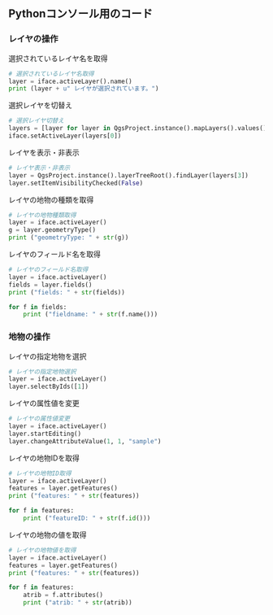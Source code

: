 
## Pythonコンソール用のコード


### レイヤの操作

選択されているレイヤ名を取得
```python
# 選択されているレイヤ名取得
layer = iface.activeLayer().name()
print (layer + u" レイヤが選択されています。")
```

選択レイヤを切替え
```python
# 選択レイヤ切替え
layers = [layer for layer in QgsProject.instance().mapLayers().values()]
iface.setActiveLayer(layers[0])
```

レイヤを表示・非表示
```python
# レイヤ表示・非表示
layer = QgsProject.instance().layerTreeRoot().findLayer(layers[3])
layer.setItemVisibilityChecked(False)
```

レイヤの地物の種類を取得
```python
# レイヤの地物種類取得
layer = iface.activeLayer()
g = layer.geometryType()
print ("geometryType: " + str(g))
```

レイヤのフィールド名を取得
```python
# レイヤのフィールド名取得
layer = iface.activeLayer()
fields = layer.fields()
print ("fields: " + str(fields))

for f in fields:
    print ("fieldname: " + str(f.name()))
```


### 地物の操作

レイヤの指定地物を選択
```python
# レイヤの指定地物選択
layer = iface.activeLayer()
layer.selectByIds([1])
```

レイヤの属性値を変更
```python
# レイヤの属性値変更
layer = iface.activeLayer()
layer.startEditing()
layer.changeAttributeValue(1, 1, "sample")
```

レイヤの地物IDを取得
```python
# レイヤの地物ID取得
layer = iface.activeLayer()
features = layer.getFeatures()
print ("features: " + str(features))

for f in features:
    print ("featureID: " + str(f.id()))
```

レイヤの地物の値を取得
```python
# レイヤの地物値を取得
layer = iface.activeLayer()
features = layer.getFeatures()
print ("features: " + str(features))

for f in features:
    atrib = f.attributes()
    print ("atrib: " + str(atrib))
```
